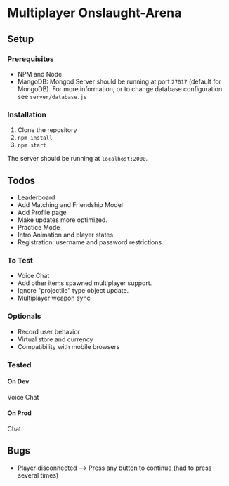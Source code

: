 # Multiplayer Onslaught-Arena

## Setup
### Prerequisites
- NPM and Node
- MangoDB: Mongod Server should be running at port `27017` (default for MongoDB). 
For more information, or to change database configuration see `server/database.js` 

### Installation
1. Clone the repository
2. `npm install`
3. `npm start`

The server should be running at `localhost:2000`.

## Todos
- Leaderboard
- Add Matching and Friendship Model
- Add Profile page
- Make updates more optimized.
- Practice Mode
- Intro Animation and player states
- Registration: username and password restrictions

### To Test
- Voice Chat 
- Add other items spawned multiplayer support.
- Ignore "projectile" type object update.
- Multiplayer weapon sync

### Optionals
- Record user behavior
- Virtual store and currency
- Compatibility with mobile browsers

### Tested
#### On Dev
Voice Chat


#### On Prod
Chat

## Bugs
- Player disconnected --> Press any button to continue (had to press several times)